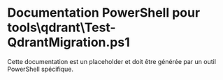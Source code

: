 # Documentation PowerShell pour tools\qdrant\Test-QdrantMigration.ps1

Cette documentation est un placeholder et doit être générée par un outil PowerShell spécifique.
